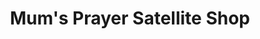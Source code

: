 ---
title: "Mum's Prayer Satellite Shop"
url: /accra/mums-prayer-satellite-shop/
shop: electronics
---